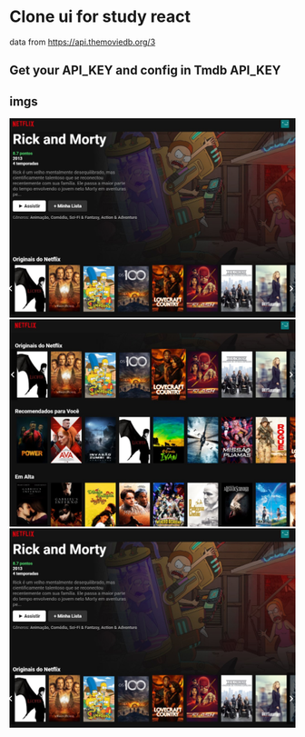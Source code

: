 # Clone ui for study react

data from https://api.themoviedb.org/3

## Get your API_KEY and config in Tmdb API_KEY

## imgs
![Screenshot_1](/imgs/Screenshot_1.jpg "Screenshot_1")![Screenshot_2](/imgs/Screenshot_2.jpg "Screenshot_2")![Screenshot_3](/imgs/Screenshot_1.jpg "Screenshot_3")